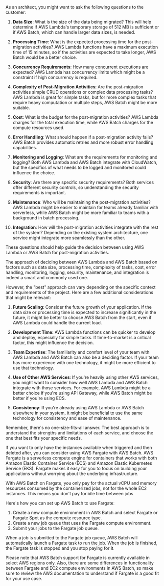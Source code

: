 As an architect, you might want to ask the following questions to the customer:

1. **Data Size**: What is the size of the data being migrated? This will help determine if AWS Lambda's temporary storage of 512 MB is sufficient or if AWS Batch, which can handle larger data sizes, is needed.

2. **Processing Time**: What is the expected processing time for the post-migration activities? AWS Lambda functions have a maximum execution time of 15 minutes, so if the activities are expected to take longer, AWS Batch would be a better choice.

3. **Concurrency Requirements**: How many concurrent executions are expected? AWS Lambda has concurrency limits which might be a constraint if high concurrency is required.

4. **Complexity of Post-Migration Activities**: Are the post-migration activities simple CRUD operations or complex data processing tasks? AWS Lambda is great for simple tasks, but for more complex tasks that require heavy computation or multiple steps, AWS Batch might be more suitable.

5. **Cost**: What is the budget for the post-migration activities? AWS Lambda charges for the total execution time, while AWS Batch charges for the compute resources used.

6. **Error Handling**: What should happen if a post-migration activity fails? AWS Batch provides automatic retries and more robust error handling capabilities.

7. **Monitoring and Logging**: What are the requirements for monitoring and logging? Both AWS Lambda and AWS Batch integrate with CloudWatch, but the specifics of what needs to be logged and monitored could influence the choice.

8. **Security**: Are there any specific security requirements? Both services offer different security controls, so understanding the security requirements is important.

9. **Maintenance**: Who will be maintaining the post-migration activities? AWS Lambda might be easier to maintain for teams already familiar with serverless, while AWS Batch might be more familiar to teams with a background in batch processing.

10. **Integration**: How will the post-migration activities integrate with the rest of the system? Depending on the existing system architecture, one service might integrate more seamlessly than the other.

These questions should help guide the decision between using AWS Lambda or AWS Batch for post-migration activities.



The approach of deciding between AWS Lambda and AWS Batch based on factors such as data size, processing time, complexity of tasks, cost, error handling, monitoring, logging, security, maintenance, and integration is indeed a smart and commonly used one. 

However, the "best" approach can vary depending on the specific context and requirements of the project. Here are a few additional considerations that might be relevant:

1. **Future Scaling**: Consider the future growth of your application. If the data size or processing time is expected to increase significantly in the future, it might be better to choose AWS Batch from the start, even if AWS Lambda could handle the current load.

2. **Development Time**: AWS Lambda functions can be quicker to develop and deploy, especially for simple tasks. If time-to-market is a critical factor, this might influence the decision.

3. **Team Expertise**: The familiarity and comfort level of your team with AWS Lambda and AWS Batch can also be a deciding factor. If your team has more experience with one technology, it might be more efficient to use that technology.

4. **Use of Other AWS Services**: If you're heavily using other AWS services, you might want to consider how well AWS Lambda and AWS Batch integrate with those services. For example, AWS Lambda might be a better choice if you're using API Gateway, while AWS Batch might be better if you're using ECS.

5. **Consistency**: If you're already using AWS Lambda or AWS Batch elsewhere in your system, it might be beneficial to use the same technology for consistency and ease of maintenance.

Remember, there's no one-size-fits-all answer. The best approach is to understand the strengths and limitations of each service, and choose the one that best fits your specific needs.


If you want to only have the instances available when triggered and then deleted after, you can consider using AWS Fargate with AWS Batch. AWS Fargate is a serverless compute engine for containers that works with both Amazon Elastic Container Service (ECS) and Amazon Elastic Kubernetes Service (EKS). Fargate makes it easy for you to focus on building your applications without worrying about the underlying infrastructure.

With AWS Batch on Fargate, you only pay for the actual vCPU and memory resources consumed by the containerized jobs, not for the whole EC2 instances. This means you don't pay for idle time between jobs. 

Here's how you can set up AWS Batch to use Fargate:

1. Create a new compute environment in AWS Batch and select Fargate or Fargate Spot as the compute resource type.
2. Create a new job queue that uses the Fargate compute environment.
3. Submit your jobs to the Fargate job queue.

When a job is submitted to the Fargate job queue, AWS Batch will automatically launch a Fargate task to run the job. When the job is finished, the Fargate task is stopped and you stop paying for it.

Please note that AWS Batch support for Fargate is currently available in select AWS regions only. Also, there are some differences in functionality between Fargate and EC2 compute environments in AWS Batch, so make sure to review the AWS documentation to understand if Fargate is a good fit for your use case.